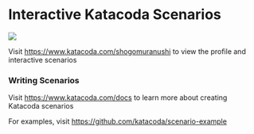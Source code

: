 # Interactive Katacoda Scenarios

[![](http://shields.katacoda.com/katacoda/shogomuranushi/count.svg)](https://www.katacoda.com/shogomuranushi "Get your profile on Katacoda.com")

Visit https://www.katacoda.com/shogomuranushi to view the profile and interactive scenarios

### Writing Scenarios
Visit https://www.katacoda.com/docs to learn more about creating Katacoda scenarios

For examples, visit https://github.com/katacoda/scenario-example
